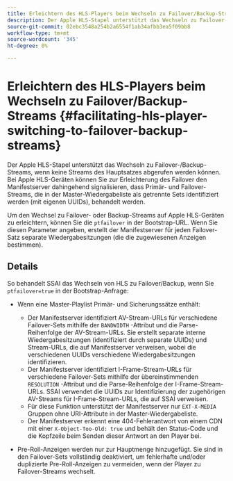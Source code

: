 ```yaml
---
title: Erleichtern des HLS-Players beim Wechseln zu Failover/Backup-Streams
description: Der Apple HLS-Stapel unterstützt das Wechseln zu Failover-/Backup-Streams, wenn keine Streams des Hauptsatzes abgerufen werden können. Bei Apple HLS-Geräten können Sie zur Erleichterung des Failover den Manifestserver dahingehend signalisieren, dass Primär- und Failover-Streams, die in der Master-Wiedergabeliste als getrennte Sets identifiziert werden (mit eigenen UUIDs), behandelt werden.
source-git-commit: 02ebc3548a254b2a6554f1ab34afbb3ea5f09bb8
workflow-type: tm+mt
source-wordcount: '345'
ht-degree: 0%

---
```


# Erleichtern des HLS-Players beim Wechseln zu Failover/Backup-Streams {#facilitating-hls-player-switching-to-failover-backup-streams}

Der Apple HLS-Stapel unterstützt das Wechseln zu Failover-/Backup-Streams, wenn keine Streams des Hauptsatzes abgerufen werden können. Bei Apple HLS-Geräten können Sie zur Erleichterung des Failover den Manifestserver dahingehend signalisieren, dass Primär- und Failover-Streams, die in der Master-Wiedergabeliste als getrennte Sets identifiziert werden (mit eigenen UUIDs), behandelt werden.

Um den Wechsel zu Failover- oder Backup-Streams auf Apple HLS-Geräten zu erleichtern, können Sie die `ptfailover` in der Bootstrap-URL. Wenn Sie diesen Parameter angeben, erstellt der Manifestserver für jeden Failover-Satz separate Wiedergabesitzungen (die die zugewiesenen Anzeigen bestimmen).

## Details

So behandelt SSAI das Wechseln von HLS zu Failover/Backup, wenn Sie `ptfailover=true` in der Bootstrap-Anfrage:

* Wenn eine Master-Playlist Primär- und Sicherungssätze enthält:

   * Der Manifestserver identifiziert AV-Stream-URLs für verschiedene Failover-Sets mithilfe der `BANDWIDTH` -Attribut und die Parse-Reihenfolge der AV-Stream-URLs. Sie erstellt separate interne Wiedergabesitzungen (identifiziert durch separate UUIDs) und Stream-URLs, die auf Manifestserver verweisen, wobei die verschiedenen UUIDs verschiedene Wiedergabesitzungen identifizieren.
   * Der Manifestserver identifiziert I-Frame-Stream-URLs für verschiedene Failover-Sets mithilfe der übereinstimmenden `RESOLUTION` -Attribut und die Parse-Reihenfolge der I-Frame-Stream-URLs. SSAI verwendet die UUIDs zur Identifizierung der zugehörigen AV-Streams für I-Frame-Stream-URLs, die auf SSAI verweisen.
   * Für diese Funktion unterstützt der Manifestserver nur `EXT-X-MEDIA` Gruppen ohne URI-Attribute in der Master-Wiedergabeliste.
   * Der Manifestserver erkennt eine 404-Fehlerantwort von einem CDN mit einer `X-Object-Too-Old: true` und behält den Status-Code und die Kopfzeile beim Senden dieser Antwort an den Player bei.

* Pre-Roll-Anzeigen werden nur zur Hauptmenge hinzugefügt. Sie sind in den Failover-Sets vollständig deaktiviert, um fehlerhafte und/oder duplizierte Pre-Roll-Anzeigen zu vermeiden, wenn der Player zu Failover-Streams wechselt.
